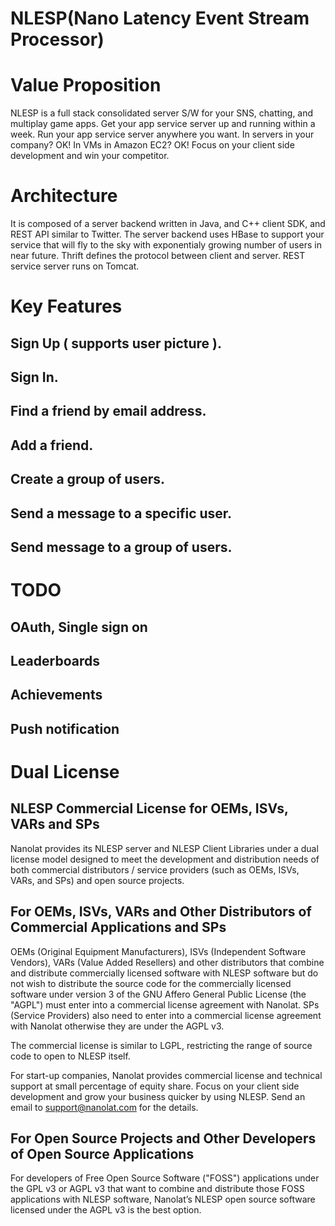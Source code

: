 NLESP(Nano Latency Event Stream Processor)
=====
# Value Proposition
NLESP is a full stack consolidated server S/W for your SNS, chatting, and multiplay game apps.
Get your app service server up and running within a week. 
Run your app service server anywhere you want. In servers in your company? OK! In VMs in Amazon EC2? OK!
Focus on your client side development and win your competitor.

# Architecture
It is composed of a server backend written in Java, and C++ client SDK, and REST API similar to Twitter.
The server backend uses HBase to support your service that will fly to the sky with exponentialy growing number of users in near future.
Thrift defines the protocol between client and server. REST service server runs on Tomcat.

# Key Features
## Sign Up ( supports user picture ).
## Sign In.
## Find a friend by email address.
## Add a friend. 
## Create a group of users.
## Send a message to a specific user.
## Send message to a group of users.
 
# TODO
## OAuth, Single sign on
## Leaderboards
## Achievements
## Push notification

# Dual License
## NLESP Commercial License for OEMs, ISVs, VARs and SPs
 
Nanolat provides its NLESP server and NLESP Client Libraries under a dual license model designed to meet the development and distribution needs of both commercial distributors / service providers (such as OEMs, ISVs, VARs, and SPs) and open source projects.
 
## For OEMs, ISVs, VARs and Other Distributors of Commercial Applications and SPs

OEMs (Original Equipment Manufacturers), ISVs (Independent Software Vendors), VARs (Value Added Resellers) and other distributors that combine and distribute commercially licensed software with NLESP software but do not wish to distribute the source code for the commercially licensed software under version 3 of the GNU Affero General Public License (the "AGPL") must enter into a commercial license agreement with Nanolat.
SPs (Service Providers) also need to enter into a commercial license agreement with Nanolat otherwise they are under the AGPL v3.

The commercial license is similar to LGPL, restricting the range of source code to open to NLESP itself.

For start-up companies, Nanolat provides commercial license and technical support at small percentage of equity share. 
Focus on your client side development and grow your business quicker by using NLESP. 
Send an email to support@nanolat.com for the details.

## For Open Source Projects and Other Developers of Open Source Applications
 
For developers of Free Open Source Software ("FOSS") applications under the GPL v3 or AGPL v3 that want to combine and distribute those FOSS applications with NLESP software, Nanolat’s NLESP open source software licensed under the AGPL v3 is the best option.
